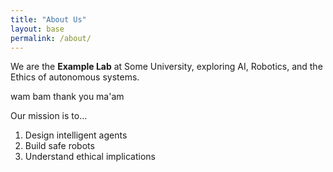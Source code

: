```yaml
---
title: "About Us"
layout: base
permalink: /about/
---
```


We are the **Example Lab** at Some University, exploring AI, Robotics, and the Ethics of autonomous systems.


wam bam thank you ma'am

Our mission is to…

1. Design intelligent agents  
2. Build safe robots  
3. Understand ethical implications
